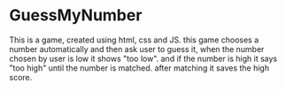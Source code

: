 # GuessMyNumber
This is a game, created using html, css and JS. this game chooses a number automatically and then ask user to guess it, when the number chosen by user is low it shows "too low". and if the number is high it says "too high" until the number is matched. after matching it saves the high score.

